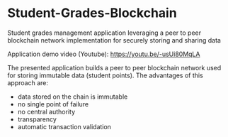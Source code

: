 # Student-Grades-Blockchain
Student grades management application leveraging a peer to peer blockchain network implementation for securely storing and sharing data

Application demo video (Youtube): https://youtu.be/-usUi80MqLA

The presented application builds a peer to peer blockchain network used for storing immutable data (student points). 
The advantages of this approach are:
- data stored on the chain is immutable
- no single point of failure
- no central authority
- transparency
- automatic transaction validation

